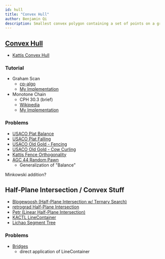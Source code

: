 ```yaml
---
id: hull
title: "Convex Hull"
author: Benjamin Qi
description: Smallest convex polygon containing a set of points on a grid.
---
```


## [Convex Hull](https://en.wikipedia.org/wiki/Convex_hull_algorithms)

 - [Kattis Convex Hull](https://open.kattis.com/problems/convexhull)

### Tutorial

 - Graham Scan
   - [cp-algo](https://cp-algorithms.com/geometry/grahams-scan-convex-hull.html)
   - [My Implementation](https://github.com/bqi343/USACO/blob/master/Implementations/content/geometry%20(13)/Polygons/ConvexHull2.h)
 - Monotone Chain
   - CPH 30.3 (brief)
   - [Wikipedia](https://en.wikibooks.org/wiki/Algorithm_Implementation/Geometry/Convex_hull/Monotone_chain)
   - [My Implementation](https://github.com/bqi343/USACO/blob/master/Implementations/content/geometry%20(13)/Polygons/ConvexHull%20(13.2).h)

### Problems

 - [USACO Plat Balance](http://www.usaco.org/index.php?page=viewproblem2&cpid=864)
 - [USACO Plat Falling](http://www.usaco.org/index.php?page=viewproblem2&cpid=998)
 - [USACO Old Gold - Fencing](http://www.usaco.org/index.php?page=viewproblem2&cpid=534)
 - [USACO Old Gold - Cow Curling](http://www.usaco.org/index.php?page=viewproblem2&cpid=382)
 - [Kattis Fence Orthogonality](https://open.kattis.com/problems/fenceortho)
 - [AGC 44 Random Pawn](https://atcoder.jp/contests/agc044/tasks/agc044_e)
   - Generalization of "Balance"

Minkowski addition?

## Half-Plane Intersection / Convex Stuff

 - [Blogewoosh (Half-Plane Intersection w/ Ternary Search)](https://codeforces.com/blog/entry/61710)
 - [retrograd Half-Plane Intersection](https://codeforces.com/blog/entry/61710?#comment-457662)
 - [Petr (Linear Half-Plane Intersection)](https://petr-mitrichev.blogspot.com/2016/07/a-half-plane-week.html)
 - [KACTL LineContainer](https://github.com/kth-competitive-programming/kactl/blob/master/content/data-structures/LineContainer.h)
 - [Lichao Segment Tree](http://codeforces.com/blog/entry/51275?#comment-351510)

### Problems

 - [Bridges](https://csacademy.com/contest/archive/task/building-bridges/)
   - direct application of LineContainer
